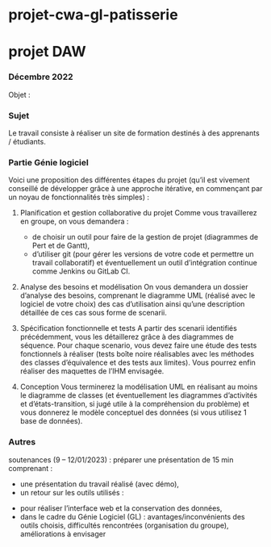 # projet-cwa-gl-patisserie
# projet DAW
### Décembre 2022
Objet :
### Sujet
Le travail consiste à réaliser un site de formation destinés à des apprenants / étudiants.

### Partie Génie logiciel 
 Voici une proposition des différentes étapes du projet (qu’il est vivement conseillé de développer grâce à
une approche itérative, en commençant par un noyau de fonctionnalités très simples) :

1) Planification et gestion collaborative du projet
  Comme vous travaillerez en groupe, on vous demandera :
    * de choisir un outil pour faire de la gestion de projet (diagrammes de Pert et de Gantt),
    * d’utiliser git (pour gérer les versions de votre code et permettre un travail collaboratif) et
éventuellement un outil d’intégration continue comme Jenkins ou GitLab CI.

2) Analyse des besoins et modélisation
On vous demandera un dossier d’analyse des besoins, comprenant le diagramme UML (réalisé avec le
logiciel de votre choix) des cas d’utilisation ainsi qu’une description détaillée de ces cas sous forme de
scenarii.

3) Spécification fonctionnelle et tests
A partir des scenarii identifiés précédemment, vous les détaillerez grâce à des diagrammes de séquence.
Pour chaque scenario, vous devez faire une étude des tests fonctionnels à réaliser (tests boîte noire
réalisables avec les méthodes des classes d’équivalence et des tests aux limites). Vous pourrez enfin réaliser
des maquettes de l’IHM envisagée.

4) Conception
Vous terminerez la modélisation UML en réalisant au moins le diagramme de classes (et
éventuellement les diagrammes d’activités et d’états-transition, si jugé utile à la compréhension du
problème) et vous donnerez le modèle conceptuel des données (si vous utilisez 1 base de données).

### Autres
   soutenances (9 – 12/01/2023) : préparer une présentation de 15 min comprenant :
 * une présentation du travail réalisé (avec démo),
 * un retour sur les outils utilisés :
 - pour réaliser l’interface web et la conservation des données,
 - dans le cadre du Génie Logiciel (GL) : avantages/inconvénients des outils choisis,
 difficultés rencontrées (organisation du groupe), améliorations à envisager
